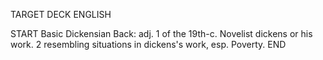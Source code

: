 TARGET DECK
ENGLISH

START
Basic
Dickensian
Back: adj. 1 of the 19th-c. Novelist dickens or his work. 2 resembling situations in dickens's work, esp. Poverty.
END
